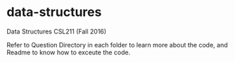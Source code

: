 # data-structures
Data Structures CSL211 (Fall 2016)

Refer to Question Directory in each folder to learn more about the code, and Readme to know how to exceute the code.
